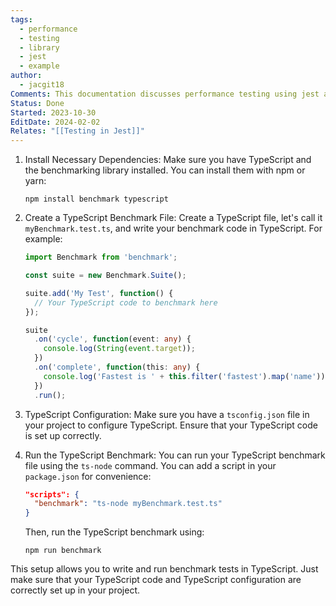 ```yaml
---
tags:
  - performance
  - testing
  - library
  - jest
  - example
author:
  - jacgit18
Comments: This documentation discusses performance testing using jest and benchmark library
Status: Done
Started: 2023-10-30
EditDate: 2024-02-02
Relates: "[[Testing in Jest]]"
---
```

1. Install Necessary Dependencies:
   Make sure you have TypeScript and the benchmarking library installed. You can install them with npm or yarn:

   ```
   npm install benchmark typescript
   ```

2. Create a TypeScript Benchmark File:
   Create a TypeScript file, let's call it `myBenchmark.test.ts`, and write your benchmark code in TypeScript. For example:

   ```typescript
   import Benchmark from 'benchmark';

   const suite = new Benchmark.Suite();

   suite.add('My Test', function() {
     // Your TypeScript code to benchmark here
   });

   suite
     .on('cycle', function(event: any) {
       console.log(String(event.target));
     })
     .on('complete', function(this: any) {
       console.log('Fastest is ' + this.filter('fastest').map('name'));
     })
     .run();
   ```

3. TypeScript Configuration:
   Make sure you have a `tsconfig.json` file in your project to configure TypeScript. Ensure that your TypeScript code is set up correctly.

4. Run the TypeScript Benchmark:
   You can run your TypeScript benchmark file using the `ts-node` command. You can add a script in your `package.json` for convenience:

   ```json
   "scripts": {
     "benchmark": "ts-node myBenchmark.test.ts"
   }
   ```

   Then, run the TypeScript benchmark using:

   ```
   npm run benchmark
   ```

This setup allows you to write and run benchmark tests in TypeScript. Just make sure that your TypeScript code and TypeScript configuration are correctly set up in your project.
